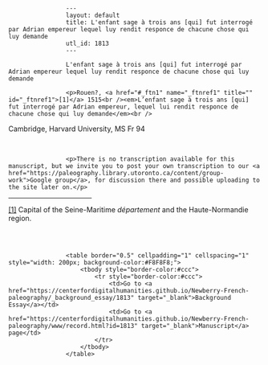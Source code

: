 
                    ---
                    layout: default
                    title: L'enfant sage à trois ans [qui] fut interrogé par Adrian empereur lequel luy rendit responce de chacune chose qui luy demande
                    utl_id: 1813
                    ---
                
                    L'enfant sage à trois ans [qui] fut interrogé par Adrian empereur lequel luy rendit responce de chacune chose qui luy demande
  
                    <p>Rouen?, <a href="#_ftn1" name="_ftnref1" title="" id="_ftnref1">[1]</a> 1515<br /><em>L’enfant sage à trois ans [qui] fut interrogé par Adrian empereur, lequel lui rendit responce de chacune chose qui luy demande</em><br />
Cambridge, Harvard University, MS Fr 94</p>
<p> </p>
  
                    <p>There is no transcription available for this manuscript, but we invite you to post your own transcription to our <a href="https://paleography.library.utoronto.ca/content/group-work">Google group</a>, for discussion there and possible uploading to the site later on.</p>
<div>
<hr align="left" size="1" width="33%" /><div id="ftn1"><a href="#_ftnref1" name="_ftn1" title="" id="_ftn1">[1]</a> Capital of the Seine-Maritime <em>département </em>and the Haute-Normandie region.</div>
</div>
<p> </p>

                    
                     
                    <table border="0.5" cellpadding="1" cellspacing="1" style="width: 200px; background-color:#F8F8F8;">
                        <tbody style="border-color:#ccc">
                            <tr style="border-color:#ccc">
                                <td>Go to <a href="https://centerfordigitalhumanities.github.io/Newberry-French-paleography/_background_essay/1813" target="_blank">Background Essay</a></td>
                                <td>Go to <a href="https://centerfordigitalhumanities.github.io/Newberry-French-paleography/www/record.html?id=1813" target="_blank">Manuscript</a> page</td>
                            </tr>
                        </tbody>
                    </table>
                     
                
                